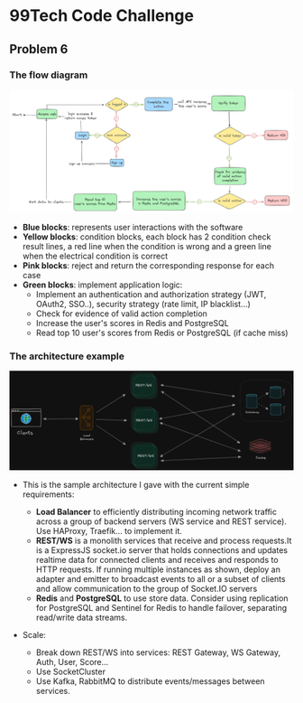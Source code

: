 # 99Tech Code Challenge

## Problem 6

### The flow diagram

![Alt text](problem6-flow.png)

- **Blue blocks**: represents user interactions with the software
- **Yellow blocks**: condition blocks, each block has 2 condition check result lines, a red line when the condition is wrong and a green line when the electrical condition is correct
- **Pink blocks**: reject and return the corresponding response for each case
- **Green blocks**: implement application logic:
    - Implement an authentication and authorization strategy (JWT, OAuth2, SSO..), security strategy (rate limit, IP blacklist...)
    - Check for evidence of valid action completion
    - Increase the user's scores in Redis and PostgreSQL
    - Read top 10 user's scores from Redis or PostgreSQL (if cache miss)

### The architecture example

![Alt text](problem6-architecture.jpg)

- This is the sample architecture I gave with the current simple requirements:

  - **Load Balancer** to efficiently distributing incoming network traffic across a group of backend servers (WS service and REST service). Use HAProxy, Traefik... to implement it.
  - **REST/WS** is a monolith services that receive and process requests.It is a ExpressJS socket.io server that holds connections and updates realtime data for connected clients and receives and responds to HTTP requests. If running multiple instances as shown, deploy an adapter and emitter to broadcast events to all or a subset of clients and allow communication to the group of Socket.IO servers
  - **Redis** and **PostgreSQL** to use store data. Consider using replication for PostgreSQL and Sentinel for Redis to handle failover, separating read/write data streams.

- Scale:
  - Break down REST/WS into services: REST Gateway, WS Gateway, Auth, User, Score...
  - Use SocketCluster
  - Use Kafka, RabbitMQ to distribute events/messages between services.
